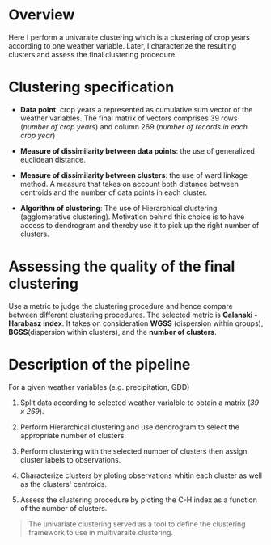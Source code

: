 # Overview

Here I perform a univaraite clustering which is a clustering of crop years according to one weather variable. Later, I characterize the resulting clusters and assess the final clustering procedure.


# Clustering specification

- **Data point**: crop years a represented as cumulative sum vector of the weather variables. The final matrix of vectors comprises 39 rows (*number of crop years*) and column 269 (*number of records in each crop year*)

- **Measure of dissimilarity between data points**: the use of generalized euclidean distance.

- **Measure of dissimilarity between clusters**: the use of ward linkage method. A measure that takes on account both distance between centroids and the number of data points in each cluster.

- **Algorithm of clustering**: The use of Hierarchical clustering (agglomerative clustering). Motivation behind this choice is to have access to dendrogram and thereby use it to pick up the right number of clusters.


# Assessing the quality of the final clustering

Use a metric to judge the clustering procedure and hence compare between different clustering procedures. The selected metric is **Calanski - Harabasz index**. It takes on consideration **WGSS** (dispersion within groups), **BGSS**(dispersion within clusters), and the **number of clusters**.


# Description of the pipeline

For a given weather variables (e.g. precipitation, GDD)

1. Split data according to selected weather varialble to obtain a matrix (*39 x 269*).

2. Perform Hierarchical clustering and use dendrogram to select the appropriate number of clusters.

3. Perform clustering with the selected number of clusters then assign cluster labels to observations.

4. Characterize clusters by ploting observations whitin each cluster as well as the clusters' centroids.

5. Assess the clustering procedure by ploting the C-H index as a function of the number of clusters.



> The univariate clustering served as a tool to define the clustering framework to use in multivaraite clustering.
